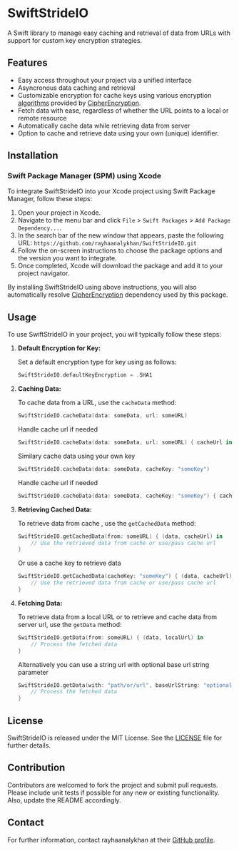 # SwiftStrideIO

A Swift library to manage easy caching and retrieval of data from URLs with support for custom key encryption strategies.

## Features

- Easy access throughout your project via a unified interface
- Asyncronous data caching and retrieval
- Customizable encryption for cache keys using various encryption [algorithms](https://github.com/rayhaanalykhan/CipherEncryption/blob/main/README.md#algorithms-list) provided by [CipherEncryption](https://github.com/rayhaanalykhan/CipherEncryption).
- Fetch data with ease, regardless of whether the URL points to a local or remote resource
- Automatically cache data while retrieving data from server
- Option to cache and retrieve data using your own (unique) identifier.

## Installation

### Swift Package Manager (SPM) using Xcode

To integrate SwiftStrideIO into your Xcode project using Swift Package Manager, follow these steps:

1. Open your project in Xcode.
2. Navigate to the menu bar and click `File` > `Swift Packages` > `Add Package Dependency...`.
3. In the search bar of the new window that appears, paste the following URL: `https://github.com/rayhaanalykhan/SwiftStrideIO.git`
4. Follow the on-screen instructions to choose the package options and the version you want to integrate.
5. Once completed, Xcode will download the package and add it to your project navigator.

By installing SwiftStrideIO using above instructions, you will also automatically resolve [CipherEncryption](https://github.com/rayhaanalykhan/CipherEncryption) dependency used by this package.

## Usage

To use SwiftStrideIO in your project, you will typically follow these steps:

1. **Default Encryption for Key:**

    Set a default encryption type for key using as follows:

    ```swift
    SwiftStrideIO.defaultKeyEncryption = .SHA1
    ```

2. **Caching Data:**

    To cache data from a URL, use the `cacheData` method:

    ```swift
    SwiftStrideIO.cacheData(data: someData, url: someURL)
    ```
    Handle cache url if needed

    ```swift
    SwiftStrideIO.cacheData(data: someData, url: someURL) { cacheUrl in }
    ```

    Similary cache data using your own key

    ```swift
    SwiftStrideIO.cacheData(data: someData, cacheKey: "someKey")
    ```
    Handle cache url if needed

    ```swift
    SwiftStrideIO.cacheData(data: someData, cacheKey: "someKey") { cacheUrl in }
    ```

3. **Retrieving Cached Data:**

    To retrieve data from cache , use the `getCachedData` method:

    ```swift
    SwiftStrideIO.getCachedData(from: someURL) { (data, cacheUrl) in
        // Use the retrieved data from cache or use/pass cache url
    }
    ```
    Or use a cache key to retrieve data

    ```swift
    SwiftStrideIO.getCachedData(cacheKey: "someKey") { (data, cacheUrl) in
        // Use the retrieved data from cache or use/pass cache url
    }
    ```

4. **Fetching Data:**

    To retrieve data from a local URL or to retrieve and cache data from server url, use the `getData` method:
   
    ```swift
    SwiftStrideIO.getData(from: someURL) { (data, localUrl) in
        // Process the fetched data
    }
    ```
    Alternatively you can use a string url with optional base url string parameter
    ```swift
    SwiftStrideIO.getData(with: "path/or/url", baseUrlString: "optional/baseUrl") { (data, localUrl) in
        // Process the fetched data
    }
    ```


## License

SwiftStrideIO is released under the MIT License. See the [LICENSE](LICENSE) file for further details.

## Contribution

Contributors are welcomed to fork the project and submit pull requests. Please include unit tests if possible for any new or existing functionality. Also, update the README accordingly.

## Contact

For further information, contact rayhaanalykhan at their [GitHub profile](https://github.com/rayhaanalykhan).
